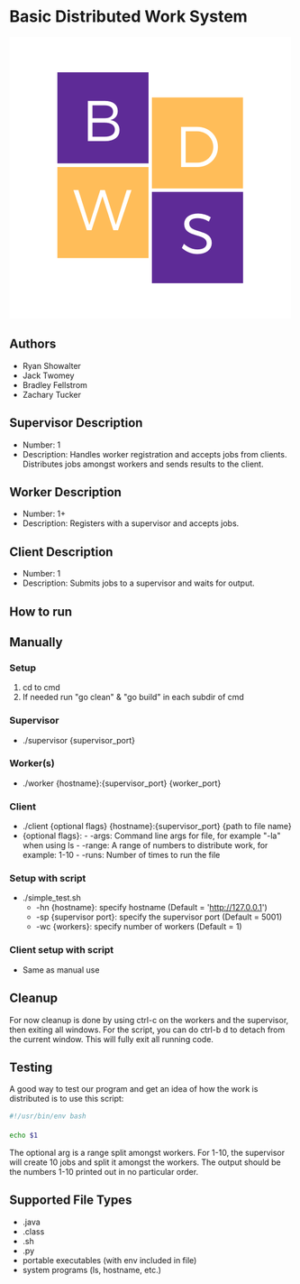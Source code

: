 # Basic Distributed Work System

![logo](logo.png)

## Authors

- Ryan Showalter
- Jack Twomey
- Bradley Fellstrom
- Zachary Tucker

## Supervisor Description

- Number: 1
- Description: Handles worker registration and accepts jobs from clients.
  Distributes jobs amongst workers and sends results to the client.

## Worker Description

- Number: 1+
- Description: Registers with a supervisor and accepts jobs.
  
## Client Description

- Number: 1
- Description: Submits jobs to a supervisor and waits for output.

## How to run

## Manually

### Setup

1. cd to cmd
2. If needed run "go clean" & "go build" in each subdir of cmd

### Supervisor

- ./supervisor {supervisor_port}
  
### Worker(s)

- ./worker {hostname}:{supervisor_port} {worker_port}
  
### Client

- ./client {optional flags} {hostname}:{supervisor_port} {path to file name}
- {optional flags}:
        - -args: Command line args for file, for example "-la" when using ls
        - -range: A range of numbers to distribute work, for example: 1-10
        - -runs: Number of times to run the file

### Setup with script

- ./simple_test.sh
  - -hn {hostname}: specify hostname (Default = 'http://127.0.0.1')
  - -sp {supervisor port}: specify the supervisor port (Default = 5001)
  - -wc {workers}: specify number of workers (Default = 1)
  
### Client setup with script

- Same as manual use

## Cleanup

For now cleanup is done by using ctrl-c on the workers and the supervisor,
then exiting all windows. For the script, you can do ctrl-b d to detach from
the current window. This will fully exit all running code.

## Testing

A good way to test our program and get an idea of how the work is distributed
is to use this script:

```bash
#!/usr/bin/env bash

echo $1
```

The optional arg is a range split amongst workers. For 1-10, the supervisor
will create 10 jobs and split it amongst the workers.
The output should be the numbers 1-10 printed out in no particular order.

## Supported File Types

- .java
- .class
- .sh
- .py
- portable executables (with env included in file)
- system programs (ls, hostname, etc.)
